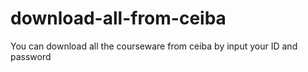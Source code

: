 # download-all-from-ceiba
You can download all the courseware from ceiba by input your ID and password 
